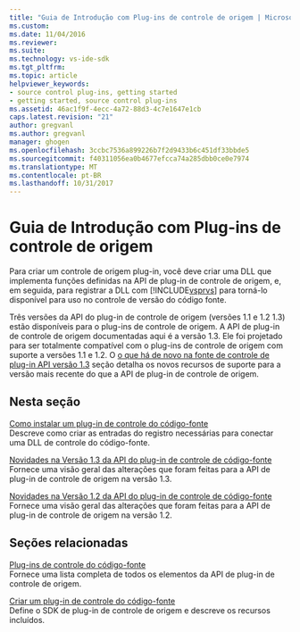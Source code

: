 ```yaml
---
title: "Guia de Introdução com Plug-ins de controle de origem | Microsoft Docs"
ms.custom: 
ms.date: 11/04/2016
ms.reviewer: 
ms.suite: 
ms.technology: vs-ide-sdk
ms.tgt_pltfrm: 
ms.topic: article
helpviewer_keywords:
- source control plug-ins, getting started
- getting started, source control plug-ins
ms.assetid: 46ac1f9f-4ecc-4a72-88d3-4c7e1647e1cb
caps.latest.revision: "21"
author: gregvanl
ms.author: gregvanl
manager: ghogen
ms.openlocfilehash: 3ccbc7536a899226b7f2d9433b6c451df33bbde5
ms.sourcegitcommit: f40311056ea0b4677efcca74a285dbb0ce0e7974
ms.translationtype: MT
ms.contentlocale: pt-BR
ms.lasthandoff: 10/31/2017
---
```

# <a name="getting-started-with-source-control-plug-ins"></a>Guia de Introdução com Plug-ins de controle de origem
Para criar um controle de origem plug-in, você deve criar uma DLL que implementa funções definidas na API de plug-in de controle de origem, e, em seguida, para registrar a DLL com [!INCLUDE[vsprvs](../../code-quality/includes/vsprvs_md.md)] para torná-lo disponível para uso no controle de versão do código fonte.  
  
 Três versões da API do plug-in de controle de origem (versões 1.1 e 1.2 1.3) estão disponíveis para o plug-ins de controle de origem. A API de plug-in de controle de origem documentadas aqui é a versão 1.3. Ele foi projetado para ser totalmente compatível com o plug-ins de controle de origem com suporte a versões 1.1 e 1.2. O [o que há de novo na fonte de controle de plug-in API versão 1.3](../../extensibility/internals/what-s-new-in-the-source-control-plug-in-api-version-1-3.md) seção detalha os novos recursos de suporte para a versão mais recente do que a API de plug-in de controle de origem.  
  
## <a name="in-this-section"></a>Nesta seção  
 [Como instalar um plug-in de controle do código-fonte](../../extensibility/internals/how-to-install-a-source-control-plug-in.md)  
 Descreve como criar as entradas do registro necessárias para conectar uma DLL de controle do código-fonte.  
  
 [Novidades na Versão 1.3 da API do plug-in de controle de código-fonte](../../extensibility/internals/what-s-new-in-the-source-control-plug-in-api-version-1-3.md)  
 Fornece uma visão geral das alterações que foram feitas para a API de plug-in de controle de origem na versão 1.3.  
  
 [Novidades na Versão 1.2 da API do plug-in de controle de código-fonte](../../extensibility/internals/what-s-new-in-the-source-control-plug-in-api-version-1-2.md)  
 Fornece uma visão geral das alterações que foram feitas para a API de plug-in de controle de origem na versão 1.2.  
  
## <a name="related-sections"></a>Seções relacionadas  
 [Plug-ins de controle do código-fonte](../../extensibility/source-control-plug-ins.md)  
 Fornece uma lista completa de todos os elementos da API de plug-in de controle de origem.  
  
 [Criar um plug-in de controle do código-fonte](../../extensibility/internals/creating-a-source-control-plug-in.md)  
 Define o SDK de plug-in de controle de origem e descreve os recursos incluídos.